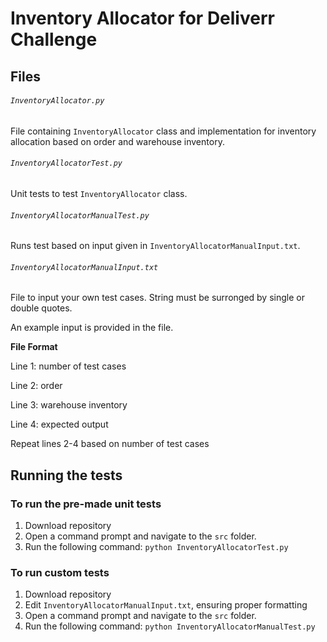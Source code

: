 # Inventory Allocator for Deliverr Challenge

## Files

###### `InventoryAllocator.py`
File containing `InventoryAllocator` class and implementation for inventory allocation based on order and warehouse inventory.

###### `InventoryAllocatorTest.py`
Unit tests to test `InventoryAllocator` class.

###### `InventoryAllocatorManualTest.py`
Runs test based on input given in `InventoryAllocatorManualInput.txt`.

###### `InventoryAllocatorManualInput.txt`
File to input your own test cases. String must be surronged by single or double quotes.

An example input is provided in the file.

**File Format**

Line 1: number of test cases


Line 2: order

Line 3: warehouse inventory

Line 4: expected output

Repeat lines 2-4 based on number of test cases

## Running the tests
### To run the pre-made unit tests
1. Download repository
2. Open a command prompt and navigate to the `src` folder.
3. Run the following command: `python InventoryAllocatorTest.py`
### To run custom tests
1. Download repository
2. Edit `InventoryAllocatorManualInput.txt`, ensuring proper formatting
3. Open a command prompt and navigate to the `src` folder.
4. Run the following command: `python InventoryAllocatorManualTest.py`
